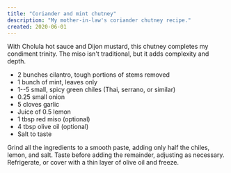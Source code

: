 ```yaml
---
title: "Coriander and mint chutney"
description: "My mother-in-law's coriander chutney recipe."
created: 2020-06-01
---
```


With Cholula hot sauce and Dijon mustard, this chutney completes my condiment
trinity. The miso isn't traditional, but it adds complexity and depth.

- 2 bunches cilantro, tough portions of stems removed
- 1 bunch of mint, leaves only
- 1--5 small, spicy green chiles (Thai, serrano, or similar)
- 0.25 small onion
- 5 cloves garlic
- Juice of 0.5 lemon
- 1 tbsp red miso (optional)
- 4 tbsp olive oil (optional)
- Salt to taste

Grind all the ingredients to a smooth paste, adding only half the chiles, lemon,
and salt. Taste before adding the remainder, adjusting as necessary.
Refrigerate, or cover with a thin layer of olive oil and freeze.
